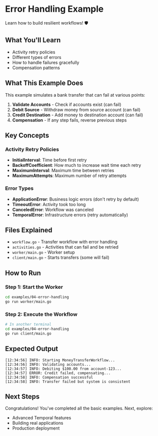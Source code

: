 # Error Handling Example

Learn how to build resilient workflows! 🛡️

## What You'll Learn

- Activity retry policies
- Different types of errors
- How to handle failures gracefully
- Compensation patterns

## What This Example Does

This example simulates a bank transfer that can fail at various points:

1. **Validate Accounts** - Check if accounts exist (can fail)
2. **Debit Source** - Withdraw money from source account (can fail)
3. **Credit Destination** - Add money to destination account (can fail)
4. **Compensation** - If any step fails, reverse previous steps

## Key Concepts

### Activity Retry Policies
- **InitialInterval**: Time before first retry
- **BackoffCoefficient**: How much to increase wait time each retry
- **MaximumInterval**: Maximum time between retries
- **MaximumAttempts**: Maximum number of retry attempts

### Error Types
- **ApplicationError**: Business logic errors (don't retry by default)
- **TimeoutError**: Activity took too long
- **CanceledError**: Workflow was canceled
- **TemporalError**: Infrastructure errors (retry automatically)

## Files Explained

- `workflow.go` - Transfer workflow with error handling
- `activities.go` - Activities that can fail and be retried
- `worker/main.go` - Worker setup
- `client/main.go` - Starts transfers (some will fail)

## How to Run

### Step 1: Start the Worker

```bash
cd examples/04-error-handling
go run worker/main.go
```

### Step 2: Execute the Workflow

```bash
# In another terminal
cd examples/04-error-handling
go run client/main.go
```

## Expected Output

```
[12:34:56] INFO: Starting MoneyTransferWorkflow...
[12:34:56] INFO: Validating accounts...
[12:34:57] INFO: Debiting $100.00 from account-123...
[12:34:57] ERROR: Credit failed, compensating...
[12:34:58] INFO: Compensation successful
[12:34:58] INFO: Transfer failed but system is consistent
```

## Next Steps

Congratulations! You've completed all the basic examples. Next, explore:
- Advanced Temporal features
- Building real applications
- Production deployment
